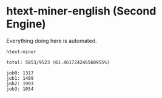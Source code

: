# htext-miner-english (Second Engine)

Everything doing here is automated.

```
htext-miner

total: 5853/9523 (61.461724246560955%)

job0: 1317
job1: 1489
job2: 1993
job3: 1054
```